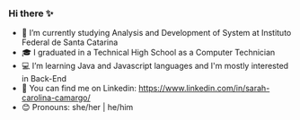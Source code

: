 ### Hi there ✨

<!--
**sarahCamargo/sarahCamargo** is a ✨ _special_ ✨ repository because its `README.md` (this file) appears on your GitHub profile.-->

- 📕 I’m currently studying Analysis and Development of System at Instituto Federal de Santa Catarina
- 🎓 I graduated in a Technical High School as a Computer Technician
- 💻 I’m learning Java and Javascript languages and I'm mostly interested in Back-End 
- 📌 You can find me on Linkedin: https://www.linkedin.com/in/sarah-carolina-camargo/
- 😊 Pronouns: she/her | he/him

